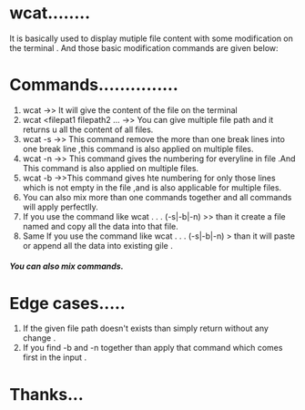 # wcat........

It is basically used to display mutiple file content with some modification on the terminal .
And those basic modification commands are given below:

# Commands...............

1. wcat <filepath> ->> It will give the content of the file on the terminal 
2. wcat <filepat1 filepath2 ... ->> You can give multiple file path and it returns u all the content of all files.
3. wcat <filepath> -s ->> This command remove the more than one break lines into one break line ,this command is also applied on multiple files.
4. wcat <filepath> -n  ->> This command gives the numbering for everyline in file .And This command is also applied on multiple files.
5. wcat <filepath> -b  ->>This command gives hte numbering for only those lines which is not empty  in the file ,and is also applicable for multiple files.
6. You can also mix more than one commands together  and all commands will apply perfectlly.
7. If you use the command like wcat <filepath1> <filepath2> .  .  . (-s|-b|-n) >> <filePath> than it create a file named <filePath>  and copy all the data into that file.
8. Same If you use the command like wcat <filepath1> <filepath2> .  .  . (-s|-b|-n) > <filePath> than it will paste or append all the data into existing gile <filePath> .

##### You can also mix commands.

# Edge cases.....

1. If the given file path doesn't exists than simply return without any change .
2. If you find -b and -n together than apply that command which comes first in the input .


# Thanks...